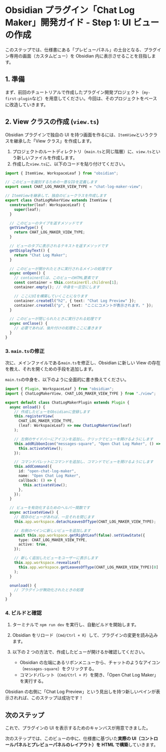# Obsidian プラグイン「Chat Log Maker」開発ガイド - Step 1: UI ビューの作成

このステップでは、仕様書にある「プレビューパネル」の土台となる、プラグイン専用の画面（カスタムビュー）を Obsidian 内に表示させることを目指します。

## 1. 準備

まず、前回のチュートリアルで作成したプラグイン開発プロジェクト（`my-first-plugin`など）を用意してください。今回は、そのプロジェクトをベースに改造していきます。

## 2. View クラスの作成 (`view.ts`)

Obsidian プラグインで独自の UI を持つ画面を作るには、`ItemView`というクラスを継承した「View クラス」を作成します。

1. プロジェクトのルートディレクトリ（`main.ts`と同じ階層）に、`view.ts`という新しいファイルを作成します。
2. 作成した`view.ts`に、以下のコードを貼り付けてください。

```ts
import { ItemView, WorkspaceLeaf } from "obsidian";

// このビューを識別するための一意なIDを定義します
export const CHAT_LOG_MAKER_VIEW_TYPE = "chat-log-maker-view";

// ItemViewを継承して、独自のビュークラスを作成します
export class ChatLogMakerView extends ItemView {
  constructor(leaf: WorkspaceLeaf) {
    super(leaf);
  }

  // このビューのタイプを返すメソッドです
  getViewType() {
    return CHAT_LOG_MAKER_VIEW_TYPE;
  }

  // ビューのタブに表示されるテキストを返すメソッドです
  getDisplayText() {
    return "Chat Log Maker";
  }

  // このビューが開かれたときに実行されるメインの処理です
  async onOpen() {
    // containerElは、このビューのHTML要素です
    const container = this.containerEl.children[1];
    container.empty(); // 中身を一旦空にします

    // ここにUIを構築していくことになります
    container.createEl("h2", { text: "Chat Log Preview" });
    container.createEl("p", { text: "ここにコメントが表示されます。" });
  }

  // このビューが閉じられたときに実行される処理です
  async onClose() {
    // 必要であれば、後片付けの処理をここに書きます
  }
}
```

### 3. `main.ts`の修正

次に、メインファイルである`main.ts`を修正し、Obsidian に新しい View の存在を教え、それを開くための手段を追加します。

`main.ts`の中身を、以下のように全面的に書き換えてください。

```ts
import { Plugin, WorkspaceLeaf } from "obsidian";
import { ChatLogMakerView, CHAT_LOG_MAKER_VIEW_TYPE } from "./view";

export default class ChatLogMakerPlugin extends Plugin {
  async onload() {
    // 作成したビューをObsidianに登録します
    this.registerView(
      CHAT_LOG_MAKER_VIEW_TYPE,
      (leaf: WorkspaceLeaf) => new ChatLogMakerView(leaf)
    );

    // 左側のサイドバーにアイコンを追加し、クリックでビューを開けるようにします
    this.addRibbonIcon("messages-square", "Open Chat Log Maker", () => {
      this.activateView();
    });

    // コマンドパレットにコマンドを追加し、コマンドでビューを開けるようにします
    this.addCommand({
      id: "open-chat-log-maker",
      name: "Open Chat Log Maker",
      callback: () => {
        this.activateView();
      },
    });
  }

  // ビューを有効化するためのヘルパー関数です
  async activateView() {
    // 既存のビューがあれば、一旦それを閉じます
    this.app.workspace.detachLeavesOfType(CHAT_LOG_MAKER_VIEW_TYPE);

    // 右側のペインに新しいビューを追加します
    await this.app.workspace.getRightLeaf(false).setViewState({
      type: CHAT_LOG_MAKER_VIEW_TYPE,
      active: true,
    });

    // 新しく追加したビューをユーザーに表示します
    this.app.workspace.revealLeaf(
      this.app.workspace.getLeavesOfType(CHAT_LOG_MAKER_VIEW_TYPE)[0]
    );
  }

  onunload() {
    // プラグインが無効化されたときの処理
  }
}
```

### 4. ビルドと確認

1. ターミナルで `npm run dev` を実行し、自動ビルドを開始します。
2. Obsidian をリロード（`Cmd/Ctrl + R`）して、プラグインの変更を読み込みます。
3. 以下の 2 つの方法で、作成したビューが開けるか確認してください。

   - Obsidian の左端にあるリボンメニューから、チャットのようなアイコン（`messages-square`）をクリックする。
   - コマンドパレット（`Cmd/Ctrl + P`）を開き、「Open Chat Log Maker」を実行する。

Obsidian の右側に「Chat Log Preview」という見出しを持つ新しいペインが表示されれば、このステップは成功です！

## 次のステップ

これで、プラグインの UI を表示するためのキャンバスが用意できました。

次のステップでは、このビューの中に、仕様書に基づいた**実際の UI（コントロールパネルとプレビューパネルのレイアウト）を HTML で構築**していきます。
